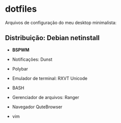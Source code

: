 # dotfiles

Arquivos de configuração do meu desktop minimalista:

## Distribuição: Debian netinstall

- **BSPWM**

- Notificações: Dunst

- Polybar

- Emulador de terminal: RXVT Unicode

- BASH

- Gerenciador de arquivos: Ranger

- Navegador QuteBrowser

- vim


